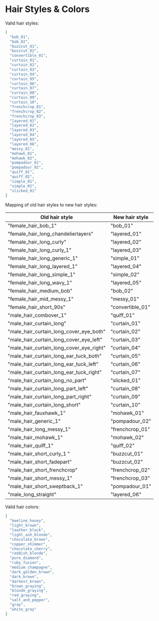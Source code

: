 # Hair Styles & Colors

Valid hair styles:

```json
[
  "bob_01",
  "bob_02",
  "buzzcut_01",
  "buzzcut_02",
  "convertible_01",
  "curtain_01",
  "curtain_02",
  "curtain_03",
  "curtain_04",
  "curtain_05",
  "curtain_06",
  "curtain_07",
  "curtain_08",
  "curtain_09",
  "curtain_10",
  "frenchcrop_01",
  "frenchcrop_02",
  "frenchcrop_03",
  "layered_01",
  "layered_02",
  "layered_03",
  "layered_04",
  "layered_05",
  "layered_06",
  "messy_01",
  "mohawk_01",
  "mohawk_02",
  "pompadour_01",
  "pompadour_02",
  "quiff_01",
  "quiff_02",
  "simple_01",
  "simple_02",
  "slicked_01"
]
```
Mapping of old hair styles to new hair styles:

|           Old hair style                 |   New hair style  |
|------------------------------------------|-------------------|
| "female_hair_bob_1"                      | "bob_01"          |
| "female_hair_long_chandelierlayers"      | "layered_01"      |
| "female_hair_long_curly"                 | "layered_02"      |
| "female_hair_long_curly_1"               | "layered_03"      |
| "female_hair_long_generic_1"             | "simple_01"       |
| "female_hair_long_layered_1"             | "layered_04"      |
| "female_hair_long_simple_1"              | "simple_02"       |
| "female_hair_long_wavy_1"                | "layered_05"      |
| "female_hair_medium_bob"                 | "bob_02"          |
| "female_hair_mid_messy_1"                | "messy_01"        |
| "female_hair_short_90s"                  | "convertible_01"  |
| "male_hair_combover_1"                   | "quiff_01"        |
| "male_hair_curtain_long"                 | "curtain_01"      |
| "male_hair_curtain_long_cover_eye_both"  | "curtain_02"      |
| "male_hair_curtain_long_cover_eye_left"  | "curtain_03"      |
| "male_hair_curtain_long_cover_eye_right" | "curtain_04"      |
| "male_hair_curtain_long_ear_tuck_both"   | "curtain_05"      |
| "male_hair_curtain_long_ear_tuck_left"   | "curtain_06"      |
| "male_hair_curtain_long_ear_tuck_right"  | "curtain_07"      |
| "male_hair_curtain_long_no_part"         | "slicked_01"      |
| "male_hair_curtain_long_part_left"       | "curtain_08"      |
| "male_hair_curtain_long_part_right"      | "curtain_09"      |
| "male_hair_curtain_long_short"           | "curtain_10"      |
| "male_hair_fauxhawk_1"                   | "mohawk_01"       |
| "male_hair_generic_1"                    | "pompadour_02"    |
| "male_hair_long_messy_1"                 | "frenchcrop_01"   |
| "male_hair_mohawk_1"                     | "mohawk_02"       |
| "male_hair_quiff_1"                      | "quiff_02"        |
| "male_hair_short_curly_1 "               | "buzzcut_01"      |
| "male_hair_short_fadepart"               | "buzzcut_02"      |
| "male_hair_short_frenchcrop"             | "frenchcrop_02"   |
| "male_hair_short_messy_1"                | "frenchcrop_03"   |
| "male_hair_short_sweptback_1"            | "pompadour_01"    |
| "male_long_straight"                     | "layered_06"      |

Valid hair colors:

```json
[
  "beeline_honey",
  "light_brown",
  "leather_black",
  "light_ash_blonde",
  "chocolate_brown",
  "copper_shimmer",
  "chocolate_cherry",
  "reddish_blonde",
  "pure_diamond",
  "ruby_fusion",
  "medium_champagne",
  "dark_golden_brown",
  "dark_brown",
  "darkest_brown",
  "brown_graying",
  "blonde_graying",
  "red_graying",
  "salt_and_pepper",
  "gray",
  "white_gray"
]
```
